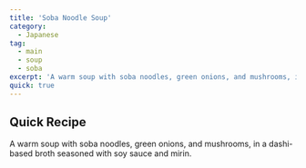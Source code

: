 ```yaml
---
title: 'Soba Noodle Soup'
category:
  - Japanese
tag:
  - main
  - soup
  - soba
excerpt: 'A warm soup with soba noodles, green onions, and mushrooms, in a dashi-based broth seasoned with soy sauce and mirin.'
quick: true
---
```


## Quick Recipe

A warm soup with soba noodles, green onions, and mushrooms, in a dashi-based broth seasoned with soy sauce and mirin.
